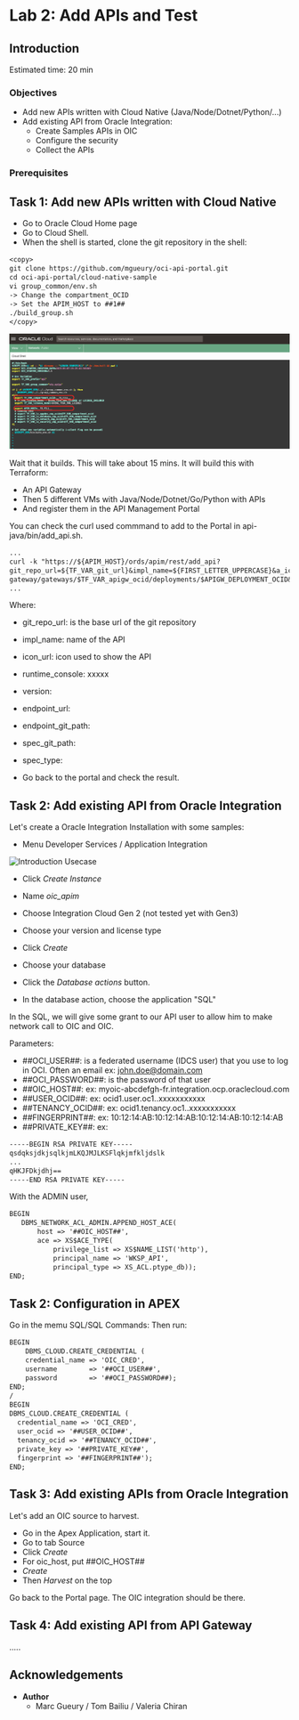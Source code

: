 
# Lab 2: Add APIs and Test

## Introduction

Estimated time: 20 min

### Objectives

- Add new APIs written with Cloud Native (Java/Node/Dotnet/Python/...)
- Add existing API from Oracle Integration:
    - Create Samples APIs in OIC 
    - Configure the security
    - Collect the APIs

### Prerequisites

## Task 1: Add new APIs written with Cloud Native

- Go to Oracle Cloud Home page
- Go to Cloud Shell.
- When the shell is started, clone the git repository in the shell:
  
```
<copy>
git clone https://github.com/mgueury/oci-api-portal.git
cd oci-api-portal/cloud-native-sample
vi group_common/env.sh
-> Change the compartment_OCID
-> Set the APIM_HOST to ##1##
./build_group.sh
</copy>
```

![Introduction Usecase](images/apim-test-edit-env.png)


Wait that it builds. This will take about 15 mins. 
It will build this with Terraform:
- An API Gateway
- Then 5 different VMs with Java/Node/Dotnet/Go/Python with APIs
- And register them in the API Management Portal

You can check the curl used commmand to add to the Portal in api-java/bin/add_api.sh.

```
...
curl -k "https://${APIM_HOST}/ords/apim/rest/add_api?git_repo_url=${TF_VAR_git_url}&impl_name=${FIRST_LETTER_UPPERCASE}&a_icon_url=${TF_VAR_language}&runtime_console=https://cloud.oracle.com/api-gateway/gateways/$TF_VAR_apigw_ocid/deployments/$APIGW_DEPLOYMENT_OCID&version=${GIT_BRANCH}&endpoint_url=${APIGW_URL}/app/dept&endpoint_git_path=src/terraform/apigw_existing.tf&spec_git_path=src/app/openapi_spec.yaml&a_spec_type=OpenAPI"
...
```

Where:
- git_repo_url: is the base url of the git repository
- impl_name: name of the API
- icon_url: icon used to show the API
- runtime_console:  xxxxx
- version:
- endpoint_url:
- endpoint_git_path:
- spec_git_path:
- spec_type:


- Go back to the portal and check the result.

## Task 2: Add existing API from Oracle Integration

Let's create a Oracle Integration Installation with some samples:
- Menu Developer Services / Application Integration 

![Introduction Usecase](images/apim-intro.png)

- Click *Create Instance*
- Name *oic_apim*
- Choose Integration Cloud Gen 2 (not tested yet with Gen3)
- Choose your version and license type
- Click *Create*

- Choose your database
- Click the *Database actions* button.
- In the database action, choose the application "SQL"   

In the SQL, we will give some grant to our API user to allow him to make network call to OIC and OIC.

Parameters:
- ##OCI_USER##: is a federated username (IDCS user) that you use to log in OCI. Often an email ex: john.doe@domain.com  
- ##OCI_PASSWORD##: is the password of that user
- ##OIC_HOST##: ex: myoic-abcdefgh-fr.integration.ocp.oraclecloud.com
- ##USER_OCID##: ex:  ocid1.user.oc1..xxxxxxxxxxx
- ##TENANCY_OCID##: ex: ocid1.tenancy.oc1..xxxxxxxxxxx
- ##FINGERPRINT##: ex: 10:12:14:AB:10:12:14:AB:10:12:14:AB:10:12:14:AB
- ##PRIVATE_KEY##: ex: 
```
-----BEGIN RSA PRIVATE KEY-----
qsdqksjdkjsqlkjmLKQJMJLKSFlqkjmfkljdslk
...
qHKJFDkjdhj==
-----END RSA PRIVATE KEY-----
```

With the ADMIN user, 

```
BEGIN
   DBMS_NETWORK_ACL_ADMIN.APPEND_HOST_ACE(
       host => '##OIC_HOST##',
       ace => XS$ACE_TYPE( 
           privilege_list => XS$NAME_LIST('http'),
           principal_name => 'WKSP_API',
           principal_type => XS_ACL.ptype_db));
END;
```

## Task 2: Configuration in APEX

Go in the memu SQL/SQL Commands: 
Then run:

```
BEGIN
    DBMS_CLOUD.CREATE_CREDENTIAL (
    credential_name => 'OIC_CRED',
    username        => '##OCI_USER##',
    password        => '##OCI_PASSWORD##);
END;
/
BEGIN
DBMS_CLOUD.CREATE_CREDENTIAL (
  credential_name => 'OCI_CRED',
  user_ocid => '##USER_OCID##',
  tenancy_ocid => '##TENANCY_OCID##',
  private_key => '##PRIVATE_KEY##',
  fingerprint => '##FINGERPRINT##');
END;
``` 

## Task 3: Add existing APIs from Oracle Integration

Let's add an OIC source to harvest. 
- Go in the Apex Application, start it.
- Go to tab Source
- Click *Create*
- For oic_host, put ##OIC_HOST##
- *Create*
- Then *Harvest* on the top

Go back to the Portal page. The OIC integration should be there.

## Task 4: Add existing API from API Gateway

.....


## Acknowledgements

- **Author**
    - Marc Gueury / Tom Bailiu / Valeria Chiran